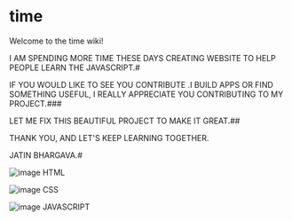# time
Welcome to the time wiki!

I AM SPENDING MORE TIME THESE DAYS CREATING WEBSITE TO HELP PEOPLE LEARN THE JAVASCRIPT.#

IF YOU WOULD LIKE TO SEE YOU CONTRIBUTE .I BUILD APPS OR FIND SOMETHING USEFUL, I REALLY APPRECIATE YOU CONTRIBUTING TO MY PROJECT.###

LET ME FIX THIS BEAUTIFUL PROJECT TO MAKE IT GREAT.##

THANK YOU, AND LET'S KEEP LEARNING TOGETHER.

JATIN BHARGAVA.#

![image](https://github.com/user-attachments/assets/4886b3ae-ffda-4895-88e7-67758d0e219e)
HTML

![image](https://github.com/user-attachments/assets/3a00e3dd-c448-4f13-ab2d-6f4f52da5c6b)
CSS

![image](https://github.com/user-attachments/assets/ba707532-1bbc-452d-8d22-c5f3b6ace606)
JAVASCRIPT
